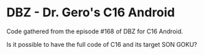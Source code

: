 # DBZ - Dr. Gero's C16 Android
Code gathered from the episode #168 of DBZ for C16 Android. 

Is it possible to have the full code of C16 and its target SON GOKU? 
